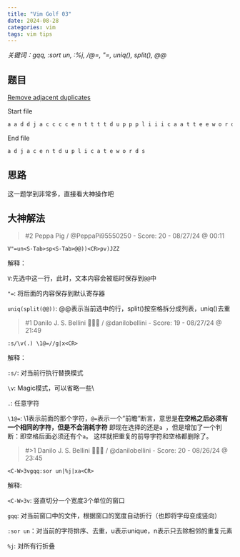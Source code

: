 ```yaml
---
title: "Vim Golf 03"
date: 2024-08-28
categories: vim
tags: vim tips
---
```


*关键词：gqq, :sort un, :%j, /@=, "=, uniq(), split(), @@*

## 题目

[Remove adjacent duplicates](https://www.vimgolf.com/challenges/9v0066cbb6a1000000000345)

Start file

```txt
a a d d j a c c c c e n t t t t d u p p p l i i i c a a t t e e w o r d d d d s s
```

End file

```txt
a d j a c e n t d u p l i c a t e w o r d s
```

## 思路

这一题学到非常多，直接看大神操作吧

## 大神解法

> #2 Peppa Pig / @PeppaPi95550250 - Score: 20 - 08/27/24 @ 00:11

```vim
V"=un<S-Tab>sp<S-Tab>@@))<CR>pv)JZZ
```

解释：

`V`:先选中这一行，此时，文本内容会被临时保存到`@@`中

`"=`: 将后面的内容保存到默认寄存器

`uniq(split(@@))`: @@表示当前选中的行，split()按空格拆分成列表，uniq()去重

> #1 Danilo J. S. Bellini 🥊🇧🇷 / @danilobellini - Score: 19 - 08/27/24 @ 21:49

```Vim
:s/\v(.) \1@=//g|x<CR>
```

解释：

`:s/`: 对当前行执行替换模式

`\v`: Magic模式，可以省略一些\\

`.`: 任意字符

`\1@=`: \\1表示前面的那个字符，`@=`表示一个”前瞻”断言，意思是**在空格之后必须有一个相同的字符，但是不会消耗字符**
即现在选择的还是`a `，但是增加了一个判断：即空格后面必须还有个`a`。
这样就把重复的前导字符和空格都删除了。

> #>1 Danilo J. S. Bellini 🥊🇧🇷 / @danilobellini - Score: 20 - 08/26/24 @ 23:45

```Vim
<C-W>3vgqq:sor un|%j|xa<CR>
```

解释:

`<C-W>3v`: 竖直切分一个宽度3个单位的窗口

`gqq`: 对当前窗口中的文件，根据窗口的宽度自动折行（也即将字母变成竖向）

`:sor un`：对当前的字符排序、去重，u表示unique，n表示只去除相邻的重复元素

`%j`: 对所有行折叠
